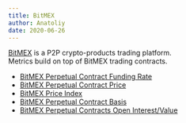 ```yaml
---
title: BitMEX
author: Anatoliy 
date: 2020-06-26
---
```


[BitMEX](https://www.bitmex.com/) is a P2P crypto-products trading platform.  
Metrics build on top of BitMEX trading contracts.

- [BitMEX Perpetual Contract Funding Rate](/metrics/bitmex/perpetual-contract-funding-rate)
- [BitMEX Perpetual Contract Price](/metrics/bitmex/perpetual-contract-price)
- [BitMEX Price Index](/metrics/bitmex/price-index)
- [BitMEX Perpetual Contract Basis](/metrics/bitmex/perpetual-contract-basis)
- [BitMEX Perpetual Contracts Open Interest/Value](/metrics/bitmex/perpetual-contracts-open-interest-value)
